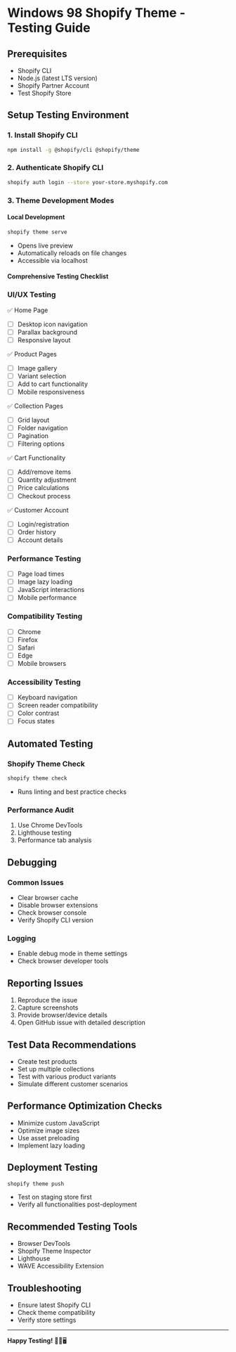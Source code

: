 # Windows 98 Shopify Theme - Testing Guide

## Prerequisites
- Shopify CLI
- Node.js (latest LTS version)
- Shopify Partner Account
- Test Shopify Store

## Setup Testing Environment

### 1. Install Shopify CLI
```bash
npm install -g @shopify/cli @shopify/theme
```

### 2. Authenticate Shopify CLI
```bash
shopify auth login --store your-store.myshopify.com
```

### 3. Theme Development Modes

#### Local Development
```bash
shopify theme serve
```
- Opens live preview
- Automatically reloads on file changes
- Accessible via localhost

#### Comprehensive Testing Checklist

### UI/UX Testing
✅ Home Page
- [ ] Desktop icon navigation
- [ ] Parallax background
- [ ] Responsive layout

✅ Product Pages
- [ ] Image gallery
- [ ] Variant selection
- [ ] Add to cart functionality
- [ ] Mobile responsiveness

✅ Collection Pages
- [ ] Grid layout
- [ ] Folder navigation
- [ ] Pagination
- [ ] Filtering options

✅ Cart Functionality
- [ ] Add/remove items
- [ ] Quantity adjustment
- [ ] Price calculations
- [ ] Checkout process

✅ Customer Account
- [ ] Login/registration
- [ ] Order history
- [ ] Account details

### Performance Testing
- [ ] Page load times
- [ ] Image lazy loading
- [ ] JavaScript interactions
- [ ] Mobile performance

### Compatibility Testing
- [ ] Chrome
- [ ] Firefox
- [ ] Safari
- [ ] Edge
- [ ] Mobile browsers

### Accessibility Testing
- [ ] Keyboard navigation
- [ ] Screen reader compatibility
- [ ] Color contrast
- [ ] Focus states

## Automated Testing

### Shopify Theme Check
```bash
shopify theme check
```
- Runs linting and best practice checks

### Performance Audit
1. Use Chrome DevTools
2. Lighthouse testing
3. Performance tab analysis

## Debugging

### Common Issues
- Clear browser cache
- Disable browser extensions
- Check browser console
- Verify Shopify CLI version

### Logging
- Enable debug mode in theme settings
- Check browser developer tools

## Reporting Issues
1. Reproduce the issue
2. Capture screenshots
3. Provide browser/device details
4. Open GitHub issue with detailed description

## Test Data Recommendations
- Create test products
- Set up multiple collections
- Test with various product variants
- Simulate different customer scenarios

## Performance Optimization Checks
- Minimize custom JavaScript
- Optimize image sizes
- Use asset preloading
- Implement lazy loading

## Deployment Testing
```bash
shopify theme push
```
- Test on staging store first
- Verify all functionalities post-deployment

## Recommended Testing Tools
- Browser DevTools
- Shopify Theme Inspector
- Lighthouse
- WAVE Accessibility Extension

## Troubleshooting
- Ensure latest Shopify CLI
- Check theme compatibility
- Verify store settings

---

**Happy Testing!** 🕵️‍♀️🖥️
